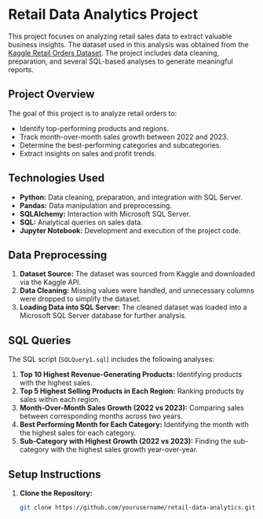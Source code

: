 # Retail Data Analytics Project

This project focuses on analyzing retail sales data to extract valuable business insights. The dataset used in this analysis was obtained from the [Kaggle Retail Orders Dataset](https://www.kaggle.com/datasets/ankitbansal06/retail-orders). The project includes data cleaning, preparation, and several SQL-based analyses to generate meaningful reports.

## Project Overview
The goal of this project is to analyze retail orders to:
- Identify top-performing products and regions.
- Track month-over-month sales growth between 2022 and 2023.
- Determine the best-performing categories and subcategories.
- Extract insights on sales and profit trends.

## Technologies Used
- **Python:** Data cleaning, preparation, and integration with SQL Server.
- **Pandas:** Data manipulation and preprocessing.
- **SQLAlchemy:** Interaction with Microsoft SQL Server.
- **SQL:** Analytical queries on sales data.
- **Jupyter Notebook:** Development and execution of the project code.

## Data Preprocessing
1. **Dataset Source:** The dataset was sourced from Kaggle and downloaded via the Kaggle API.
2. **Data Cleaning:** Missing values were handled, and unnecessary columns were dropped to simplify the dataset.
3. **Loading Data into SQL Server:** The cleaned dataset was loaded into a Microsoft SQL Server database for further analysis.

## SQL Queries
The SQL script (`SQLQuery1.sql`) includes the following analyses:
1. **Top 10 Highest Revenue-Generating Products:** Identifying products with the highest sales.
2. **Top 5 Highest Selling Products in Each Region:** Ranking products by sales within each region.
3. **Month-Over-Month Sales Growth (2022 vs 2023):** Comparing sales between corresponding months across two years.
4. **Best Performing Month for Each Category:** Identifying the month with the highest sales for each category.
5. **Sub-Category with Highest Growth (2022 vs 2023):** Finding the sub-category with the highest sales growth year-over-year.

## Setup Instructions
1. **Clone the Repository:**
   ```bash
   git clone https://github.com/yourusername/retail-data-analytics.git
